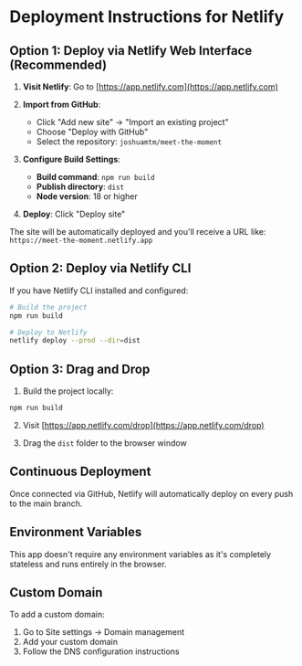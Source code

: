 # Deployment Instructions for Netlify

## Option 1: Deploy via Netlify Web Interface (Recommended)

1. **Visit Netlify**: Go to [https://app.netlify.com](https://app.netlify.com)

2. **Import from GitHub**:
   - Click "Add new site" → "Import an existing project"
   - Choose "Deploy with GitHub"
   - Select the repository: `joshuamtm/meet-the-moment`

3. **Configure Build Settings**:
   - **Build command**: `npm run build`
   - **Publish directory**: `dist`
   - **Node version**: 18 or higher

4. **Deploy**: Click "Deploy site"

The site will be automatically deployed and you'll receive a URL like:
`https://meet-the-moment.netlify.app`

## Option 2: Deploy via Netlify CLI

If you have Netlify CLI installed and configured:

```bash
# Build the project
npm run build

# Deploy to Netlify
netlify deploy --prod --dir=dist
```

## Option 3: Drag and Drop

1. Build the project locally:
```bash
npm run build
```

2. Visit [https://app.netlify.com/drop](https://app.netlify.com/drop)

3. Drag the `dist` folder to the browser window

## Continuous Deployment

Once connected via GitHub, Netlify will automatically deploy on every push to the main branch.

## Environment Variables

This app doesn't require any environment variables as it's completely stateless and runs entirely in the browser.

## Custom Domain

To add a custom domain:
1. Go to Site settings → Domain management
2. Add your custom domain
3. Follow the DNS configuration instructions